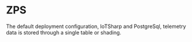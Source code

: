 # ZPS

The default deployment configuration, IoTSharp and PostgreSql, telemetry data is stored through a single table or shading. 

